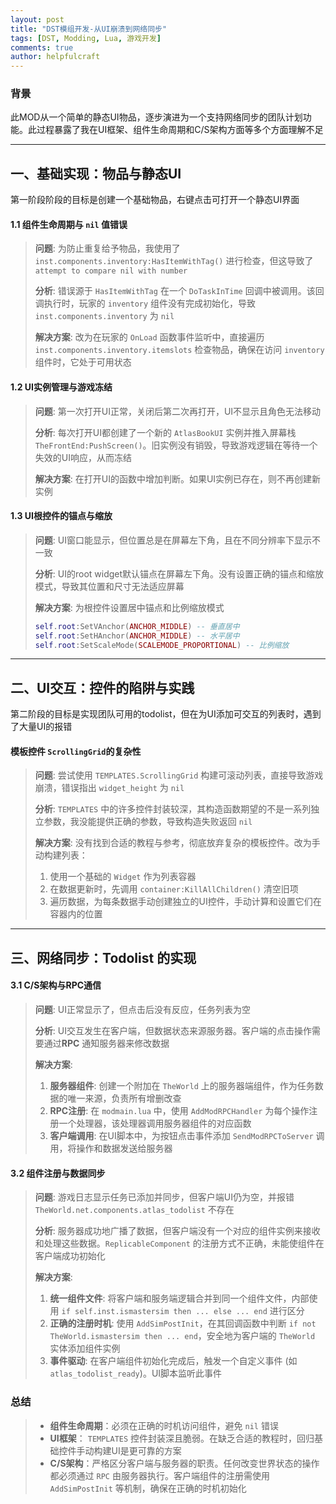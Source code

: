 ```yaml
---
layout: post
title: "DST模组开发-从UI崩溃到网络同步"
tags: [DST, Modding, Lua, 游戏开发]
comments: true
author: helpfulcraft
---
```


### 背景

此MOD从一个简单的静态UI物品，逐步演进为一个支持网络同步的团队计划功能。此过程暴露了我在UI框架、组件生命周期和C/S架构方面等多个方面理解不足

---

## 一、基础实现：物品与静态UI

第一阶段阶段的目标是创建一个基础物品，右键点击可打开一个静态UI界面

#### 1.1 组件生命周期与 `nil` 值错误

> **问题**: 为防止重复给予物品，我使用了 `inst.components.inventory:HasItemWithTag()` 进行检查，但这导致了 `attempt to compare nil with number` 
>
> **分析**: 错误源于 `HasItemWithTag` 在一个 `DoTaskInTime` 回调中被调用。该回调执行时，玩家的 `inventory` 组件没有完成初始化，导致 `inst.components.inventory` 为 `nil`
>
> **解决方案**: 改为在玩家的 `OnLoad` 函数事件监听中，直接遍历 `inst.components.inventory.itemslots` 检查物品，确保在访问 `inventory` 组件时，它处于可用状态

#### 1.2 UI实例管理与游戏冻结

> **问题**: 第一次打开UI正常，关闭后第二次再打开，UI不显示且角色无法移动
>
> **分析**: 每次打开UI都创建了一个新的 `AtlasBookUI` 实例并推入屏幕栈 `TheFrontEnd:PushScreen()`。旧实例没有销毁，导致游戏逻辑在等待一个失效的UI响应，从而冻结
>
> **解决方案**: 在打开UI的函数中增加判断。如果UI实例已存在，则不再创建新实例
#### 1.3 UI根控件的锚点与缩放

> **问题**: UI窗口能显示，但位置总是在屏幕左下角，且在不同分辨率下显示不一致
>
> **分析**: UI的root widget默认锚点在屏幕左下角。没有设置正确的锚点和缩放模式，导致其位置和尺寸无法适应屏幕
>
> **解决方案**: 为根控件设置居中锚点和比例缩放模式
> ```lua
> self.root:SetVAnchor(ANCHOR_MIDDLE) -- 垂直居中
> self.root:SetHAnchor(ANCHOR_MIDDLE) -- 水平居中
> self.root:SetScaleMode(SCALEMODE_PROPORTIONAL) -- 比例缩放
> ```

---

## 二、UI交互：控件的陷阱与实践

第二阶段的目标是实现团队可用的todolist，但在为UI添加可交互的列表时，遇到了大量UI的报错

####  模板控件 `ScrollingGrid`的复杂性

> **问题**: 尝试使用 `TEMPLATES.ScrollingGrid` 构建可滚动列表，直接导致游戏崩溃，错误指出 `widget_height` 为 `nil`
>
> **分析**: `TEMPLATES` 中的许多控件封装较深，其构造函数期望的不是一系列独立参数，我没能提供正确的参数，导致构造失败返回 `nil`
>
> **解决方案**: 没有找到合适的教程与参考，彻底放弃复杂的模板控件。改为手动构建列表：
> 1.  使用一个基础的 `Widget` 作为列表容器
> 2.  在数据更新时，先调用 `container:KillAllChildren()` 清空旧项
> 3.  遍历数据，为每条数据手动创建独立的UI控件，手动计算和设置它们在容器内的位置

---

## 三、网络同步：Todolist 的实现

#### 3.1 C/S架构与RPC通信

> **问题**: UI正常显示了，但点击后没有反应，任务列表为空
>
> **分析**: UI交互发生在客户端，但数据状态来源服务器。客户端的点击操作需要通过**RPC** 通知服务器来修改数据
>
> **解决方案**: 
> 1.  **服务器组件**: 创建一个附加在 `TheWorld` 上的服务器端组件，作为任务数据的唯一来源，负责所有增删改查
> 2.  **RPC注册**: 在 `modmain.lua` 中，使用 `AddModRPCHandler` 为每个操作注册一个处理器，该处理器调用服务器组件的对应函数
> 3.  **客户端调用**: 在UI脚本中，为按钮点击事件添加 `SendModRPCToServer` 调用，将操作和数据发送给服务器

#### 3.2 组件注册与数据同步

> **问题**: 游戏日志显示任务已添加并同步，但客户端UI仍为空，并报错 `TheWorld.net.components.atlas_todolist` 不存在
>
> **分析**: 服务器成功地广播了数据，但客户端没有一个对应的组件实例来接收和处理这些数据。`ReplicableComponent` 的注册方式不正确，未能使组件在客户端成功初始化
>
> **解决方案**:
> 1.  **统一组件文件**: 将客户端和服务端逻辑合并到同一个组件文件，内部使用 `if self.inst.ismastersim then ... else ... end` 进行区分
> 2.  **正确的注册时机**: 使用 `AddSimPostInit`，在其回调函数中判断 `if not TheWorld.ismastersim then ... end`，安全地为客户端的 `TheWorld` 实体添加组件实例
> 3.  **事件驱动**: 在客户端组件初始化完成后，触发一个自定义事件 (如 `atlas_todolist_ready`)。UI脚本监听此事件

### 总结

> *   **组件生命周期**：必须在正确的时机访问组件，避免 `nil` 错误
> *   **UI框架**： `TEMPLATES` 控件封装深且脆弱。在缺乏合适的教程时，回归基础控件手动构建UI是更可靠的方案
> *   **C/S架构**：严格区分客户端与服务器的职责。任何改变世界状态的操作都必须通过 `RPC` 由服务器执行。客户端组件的注册需使用 `AddSimPostInit` 等机制，确保在正确的时机初始化